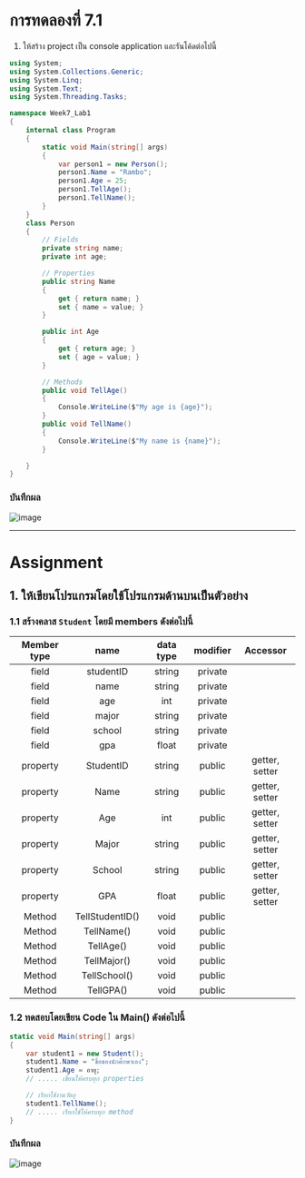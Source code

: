 # การทดลองที่ 7.1

1. ให้สร้าง project เป็น console application และรันโค้ดต่อไปนี้

``` c#
using System;
using System.Collections.Generic;
using System.Linq;
using System.Text;
using System.Threading.Tasks;

namespace Week7_Lab1
{
    internal class Program
    {
        static void Main(string[] args)
        {
            var person1 = new Person();
            person1.Name = "Rambo";
            person1.Age = 25;
            person1.TellAge();
            person1.TellName();
        }
    }
    class Person
    { 
        // Fields
        private string name;
        private int age;

        // Properties
        public string Name
        {
            get { return name; }
            set { name = value; }
        }

        public int Age
        {
            get { return age; }
            set { age = value; }
        }

        // Methods
        public void TellAge()
        {
            Console.WriteLine($"My age is {age}");
        }
        public void TellName()
        {
            Console.WriteLine($"My name is {name}");
        }

    }
}

```


### บันทึกผล

![image](https://user-images.githubusercontent.com/115066431/236662238-83095b9d-fadc-488a-83fe-f8f3e3eff1aa.png)



---

# Assignment
## 1. ให้เขียนโปรแกรมโดยใช้โปรแกรมด้านบนเป็นตัวอย่าง 

### 1.1 สร้างคลาส `Student` โดยมี members ดังต่อไปนี้


|Member type|     name   |data type|modifier | Accessor |
|:---------:|:----------:|:-------:|:-------:|:--------:|
|field      | studentID  | string  | private |          |
|field      | name       | string  | private |          |
|field      | age        | int     | private |          |
|field      | major      | string  | private |          |
|field      | school     | string  | private |          |
|field      | gpa        | float   | private |          |
|property   | StudentID  | string  | public  | getter, setter |
|property   | Name       | string  | public  | getter, setter |
|property   | Age        | int     | public  | getter, setter |
|property   | Major      | string  | public  | getter, setter |
|property   | School     | string  | public  | getter, setter |
|property   | GPA        | float   | public  | getter, setter |
|Method     | TellStudentID()     | void    | public  | |
|Method     | TellName()     | void    | public  | |
|Method     | TellAge()     | void    | public  | |
|Method     | TellMajor()     | void    | public  | |
|Method     | TellSchool()     | void    | public  | |
|Method     | TellGPA()     | void    | public  | |


### 1.2  ทดสอบโดยเขียน Code ใน Main() ดังต่อไปนี้

```cs
static void Main(string[] args)
{
    var student1 = new Student();
    student1.Name = "ชื่อของนักศึกษาเอง";
    student1.Age = อายุ;
    // ..... เขียนให้ครบทุก properties

    // เรียกใช้งานวัตถุ
    student1.TellName();
    // ..... เรียกใช้ให้ครบทุก method
}
```

### บันทึกผล

![image](https://user-images.githubusercontent.com/115066431/236662910-0d8afa1c-c00b-4ad1-b27f-253dfbe8bc99.png)
